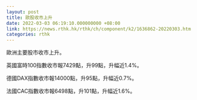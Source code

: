 ```yaml
---
layout: post
title: 歐股收市上升
date: 2022-03-03 06:19:10.000000000 +08:00
link: https://news.rthk.hk/rthk/ch/component/k2/1636862-20220303.htm
categories: rthk
---
```


歐洲主要股市收市上升。

英國富時100指數收市報7429點，升99點，升幅近1.4%。

德國DAX指數收市報14000點，升95點，升幅近0.7%。

法國CAC指數收市報6498點，升101點，升幅近1.6%。
